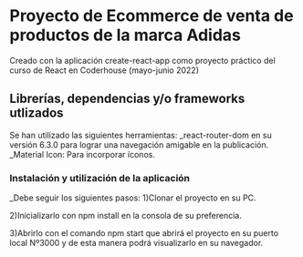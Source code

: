 # Proyecto de Ecommerce de venta de productos de la marca Adidas

Creado con la aplicación create-react-app como proyecto práctico del curso de React en Coderhouse (mayo-junio 2022)

## Librerías, dependencias y/o frameworks utlizados

Se han utilizado las siguientes herramientas:
_react-router-dom en su versión 6.3.0 para lograr una navegación amigable en la publicación.
_Material Icon: Para incorporar íconos.

### Instalación y utilización de la aplicación
_Debe seguir los siguientes pasos:
1)Clonar el proyecto en su PC.

2)Inicializarlo con npm install en la consola de su preferencia.

3)Abrirlo con el comando npm start que abrirá el proyecto en su puerto local Nº3000 y de esta manera podrá visualizarlo en su navegador.
